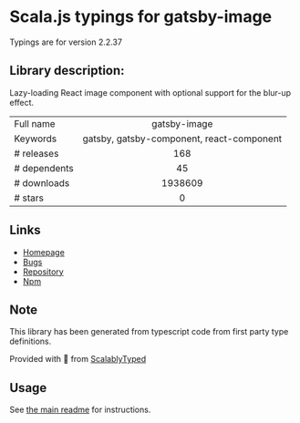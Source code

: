 
# Scala.js typings for gatsby-image

Typings are for version 2.2.37

## Library description:
Lazy-loading React image component with optional support for the blur-up effect.

|                    |                 |
| ------------------ | :-------------: |
| Full name          | gatsby-image |
| Keywords           | gatsby, gatsby-component, react-component |
| # releases         | 168 |
| # dependents       | 45 |
| # downloads        | 1938609 |
| # stars            | 0 |

## Links
- [Homepage](https://github.com/gatsbyjs/gatsby/tree/master/packages/gatsby-image#readme)
- [Bugs](https://github.com/gatsbyjs/gatsby/issues)
- [Repository](https://github.com/gatsbyjs/gatsby)
- [Npm](https://www.npmjs.com/package/gatsby-image)
    


## Note
This library has been generated from typescript code from first party type definitions.

Provided with :purple_heart: from [ScalablyTyped](https://github.com/oyvindberg/ScalablyTyped)

## Usage
See [the main readme](../../readme.md) for instructions.


